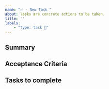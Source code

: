 ```yaml
---
name: "✅ - New Task "
about: Tasks are concrete actions to be taken.
title: ''
labels: 
    - "type: task 📌"
---
```


## Summary
<!-- What is the context needed to understand this task -->

## Acceptance Criteria
<!-- When will we know that this task is complete -->

## Tasks to complete
<!-- What tasks are needed, you might have an idea or maybe not -->